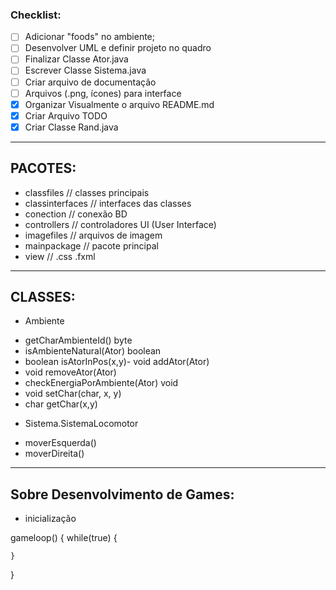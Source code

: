 ### Checklist:


- [ ] Adicionar "foods" no ambiente;
- [ ] Desenvolver UML e definir projeto no quadro
- [ ] Finalizar Classe Ator.java
- [ ] Escrever Classe Sistema.java
- [ ] Criar arquivo de documentação
- [ ] Arquivos (.png, ícones) para interface 
- [x] Organizar Visualmente o arquivo README.md
- [x] Criar Arquivo TODO
- [x] Criar Classe Rand.java

---------------------
PACOTES:
---------------------    
* classfiles      // classes principais
* classinterfaces // interfaces das classes
* conection       // conexão BD
* controllers     // controladores UI (User Interface)
* imagefiles      // arquivos de imagem
* mainpackage     // pacote principal
* view            // .css .fxml

---------------------
CLASSES:
---------------------  

* Ambiente

- getCharAmbienteId()               byte  
- isAmbienteNatural(Ator)   boolean   
- boolean   isAtorInPos(x,y)- void  addAtor(Ator)
- void  removeAtor(Ator)
- checkEnergiaPorAmbiente(Ator)   void  
- void      setChar(char, x, y)
- char  getChar(x,y)

* Sistema.SistemaLocomotor

- moverEsquerda()
- moverDireita()

---------------------    
Sobre Desenvolvimento de Games:
---------------------    

- inicialização

gameloop() {
    while(true) {

    
    }

}    

